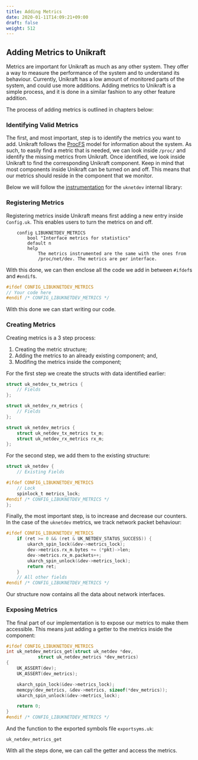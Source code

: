 ```yaml
---
title: Adding Metrics
date: 2020-01-11T14:09:21+09:00
draft: false
weight: 512
---
```


## Adding Metrics to Unikraft

Metrics are important for Unikraft as much as any other system.
They offer a way to measure the performance of the system and to understand its behaviour.
Currently, Unikraft has a low amount of monitored parts of the system, and could use more additions.
Adding metrics to Unikraft is a simple process, and it is done in a similar fashion to any other feature addition.

The process of adding metrics is outlined in chapters below:

### Identifying Valid Metrics

The first, and most important, step is to identify the metrics you want to add.
Unikraft follows the [ProcFS](https://man7.org/linux/man-pages/man5/proc.5.html) model for information about the system.
As such, to easily find a metric that is needed, we can look inside `/proc/` and identify the missing metrics from Unikraft.
Once identified, we look inside Unikraft to find the corresponding Unikraft component.
Keep in mind that most components inside Unikraft can be turned on and off.
This means that our metrics should reside in the component that we monitor.

Below we will follow the [instrumentation](https://github.com/unikraft/unikraft/pull/226/commits) for the `uknetdev` internal library:

### Registering Metrics

Registering metrics inside Unikraft means first adding a new entry inside `Config.uk`. This enables users to turn the metrics on and off.

```kconfig
	config LIBUKNETDEV_METRICS
		bool "Interface metrics for statistics"
		default n
		help
			The metrics instrumented are the same with the ones from
			/proc/net/dev. The metrics are per interface.
```

With this done, we can then enclose all the code we add in between `#ifdef`s and `#endif`s.

```c
#ifdef CONFIG_LIBUKNETDEV_METRICS
// Your code here
#endif /* CONFIG_LIBUKNETDEV_METRICS */
```

With this done we can start writing our code.

### Creating Metrics

Creating metrics is a 3 step process:
 1. Creating the metric structure;
 2. Adding the metrics to an already existing component; and,
 3. Modifing the metrics inside the component;

For the first step we create the structs with data identified earlier:

```c
struct uk_netdev_tx_metrics {
	// Fields
};

struct uk_netdev_rx_metrics {
	// Fields
};

struct uk_netdev_metrics {
	struct uk_netdev_tx_metrics tx_m;
	struct uk_netdev_rx_metrics rx_m;
};
```

For the second step, we add them to the existing structure: 

```c
struct uk_netdev {
	// Existing Fields

#ifdef CONFIG_LIBUKNETDEV_METRICS
	// Lock
	spinlock_t metrics_lock;
#endif /* CONFIG_LIBUKNETDEV_METRICS */
};
```

Finally, the most important step, is to increase and decrease our counters.
In the case of the `uknetdev` metrics, we track network packet behaviour:

```c
#ifdef CONFIG_LIBUKNETDEV_METRICS
	if (ret >= 0 && (ret & UK_NETDEV_STATUS_SUCCESS)) {
		ukarch_spin_lock(&dev->metrics_lock);
		dev->metrics.rx_m.bytes += (*pkt)->len;
		dev->metrics.rx_m.packets++;
		ukarch_spin_unlock(&dev->metrics_lock);
		return ret;
	}
    // All other fields
#endif /* CONFIG_LIBUKNETDEV_METRICS */
```

Our structure now contains all the data about network interfaces.

### Exposing Metrics

The final part of our implementation is to expose our metrics to make them accessible.
This means just adding a getter to the metrics inside the component:

```c
#ifdef CONFIG_LIBUKNETDEV_METRICS
int uk_netdev_metrics_get(struct uk_netdev *dev,
			struct uk_netdev_metrics *dev_metrics)
{
	UK_ASSERT(dev);
	UK_ASSERT(dev_metrics);

	ukarch_spin_lock(&dev->metrics_lock);
	memcpy(dev_metrics, &dev->metrics, sizeof(*dev_metrics));
	ukarch_spin_unlock(&dev->metrics_lock);

	return 0;
}
#endif /* CONFIG_LIBUKNETDEV_METRICS */
```

And the function to the exported symbols file `exportsyms.uk`:

```text
uk_netdev_metrics_get
```

With all the steps done, we can call the getter and access the metrics.
